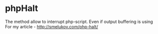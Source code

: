 phpHalt
=======

The method allow to interrupt php-script. Even if output buffering is using<br>
For my article - http://smelukov.com/php-halt/
